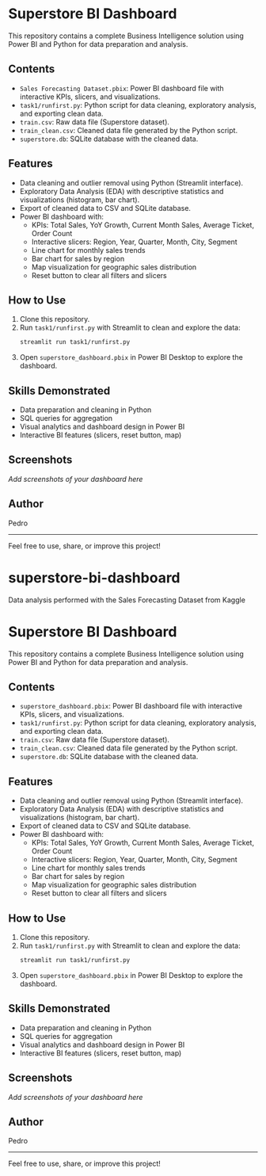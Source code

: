 # Superstore BI Dashboard

This repository contains a complete Business Intelligence solution using Power BI and Python for data preparation and analysis.

## Contents
- `Sales Forecasting Dataset.pbix`: Power BI dashboard file with interactive KPIs, slicers, and visualizations.
- `task1/runfirst.py`: Python script for data cleaning, exploratory analysis, and exporting clean data.
- `train.csv`: Raw data file (Superstore dataset).
- `train_clean.csv`: Cleaned data file generated by the Python script.
- `superstore.db`: SQLite database with the cleaned data.

## Features
- Data cleaning and outlier removal using Python (Streamlit interface).
- Exploratory Data Analysis (EDA) with descriptive statistics and visualizations (histogram, bar chart).
- Export of cleaned data to CSV and SQLite database.
- Power BI dashboard with:
  - KPIs: Total Sales, YoY Growth, Current Month Sales, Average Ticket, Order Count
  - Interactive slicers: Region, Year, Quarter, Month, City, Segment
  - Line chart for monthly sales trends
  - Bar chart for sales by region
  - Map visualization for geographic sales distribution
  - Reset button to clear all filters and slicers

## How to Use
1. Clone this repository.
2. Run `task1/runfirst.py` with Streamlit to clean and explore the data:
   ```bash
   streamlit run task1/runfirst.py
   ```
3. Open `superstore_dashboard.pbix` in Power BI Desktop to explore the dashboard.

## Skills Demonstrated
- Data preparation and cleaning in Python
- SQL queries for aggregation
- Visual analytics and dashboard design in Power BI
- Interactive BI features (slicers, reset button, map)

## Screenshots
_Add screenshots of your dashboard here_

## Author
Pedro

---
Feel free to use, share, or improve this project!

# superstore-bi-dashboard
Data analysis performed with the Sales Forecasting Dataset from Kaggle
# Superstore BI Dashboard

This repository contains a complete Business Intelligence solution using Power BI and Python for data preparation and analysis.

## Contents
- `superstore_dashboard.pbix`: Power BI dashboard file with interactive KPIs, slicers, and visualizations.
- `task1/runfirst.py`: Python script for data cleaning, exploratory analysis, and exporting clean data.
- `train.csv`: Raw data file (Superstore dataset).
- `train_clean.csv`: Cleaned data file generated by the Python script.
- `superstore.db`: SQLite database with the cleaned data.

## Features
- Data cleaning and outlier removal using Python (Streamlit interface).
- Exploratory Data Analysis (EDA) with descriptive statistics and visualizations (histogram, bar chart).
- Export of cleaned data to CSV and SQLite database.
- Power BI dashboard with:
  - KPIs: Total Sales, YoY Growth, Current Month Sales, Average Ticket, Order Count
  - Interactive slicers: Region, Year, Quarter, Month, City, Segment
  - Line chart for monthly sales trends
  - Bar chart for sales by region
  - Map visualization for geographic sales distribution
  - Reset button to clear all filters and slicers

## How to Use
1. Clone this repository.
2. Run `task1/runfirst.py` with Streamlit to clean and explore the data:
   ```bash
   streamlit run task1/runfirst.py
   ```
3. Open `superstore_dashboard.pbix` in Power BI Desktop to explore the dashboard.

## Skills Demonstrated
- Data preparation and cleaning in Python
- SQL queries for aggregation
- Visual analytics and dashboard design in Power BI
- Interactive BI features (slicers, reset button, map)

## Screenshots
_Add screenshots of your dashboard here_

## Author
Pedro

---
Feel free to use, share, or improve this project!
